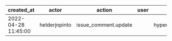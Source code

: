 |          created_at | actor         | action               | user | repo             |
| ------------------- | ------------- | -------------------- | ---- | ---------------- |
| 2022-04-28 11:45:00 | helderjnpinto | issue_comment.update |      | hyperledger/besu |

